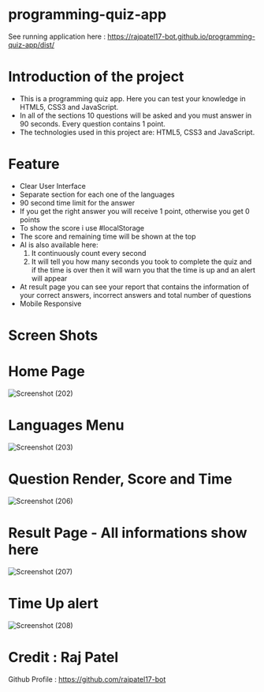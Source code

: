 # programming-quiz-app

See running application here : https://rajpatel17-bot.github.io/programming-quiz-app/dist/


# Introduction of the project 
- This is a programming quiz app. Here you can test your knowledge in HTML5, CSS3 and JavaScript.
- In all of the sections 10 questions will be asked and you must answer in 90 seconds. Every question contains 1 point.
- The technologies used in this project are: HTML5, CSS3 and JavaScript.

# Feature 
- Clear User Interface
- Separate section for each one of the languages
- 90 second time limit for the answer
- If you get the right answer you will receive 1 point, otherwise you get 0 points
- To show the score i use #localStorage
- The score and remaining time will be shown at the top
- AI is also available here:
  1. It continuously count every second
  2. It will tell you how many seconds you took to complete the quiz and if the time is over then it will warn you that the time is up and an alert will appear
- At result page you can see your report that contains the information of your correct answers, incorrect answers and total number of questions
- Mobile Responsive

# Screen Shots
# Home Page
![Screenshot (202)](https://user-images.githubusercontent.com/83405614/151959794-f1c05c40-3c88-4eb5-b29c-21a99caf26a7.png)

# Languages Menu
![Screenshot (203)](https://user-images.githubusercontent.com/83405614/151959852-715208ec-bf1a-41db-840a-5f8580b99fb6.png)

# Question Render, Score and Time
![Screenshot (206)](https://user-images.githubusercontent.com/83405614/151960025-7cae24b3-3142-4e98-9a32-634a7297b3c8.png)

# Result Page - All informations show here
![Screenshot (207)](https://user-images.githubusercontent.com/83405614/151960137-6085aff5-156f-48b3-82eb-f880c474d76a.png)

# Time Up alert
![Screenshot (208)](https://user-images.githubusercontent.com/83405614/151960206-b8656dfa-533c-4ce9-b0c0-0a02a9635420.png)

# Credit : Raj Patel
Github Profile : https://github.com/rajpatel17-bot
